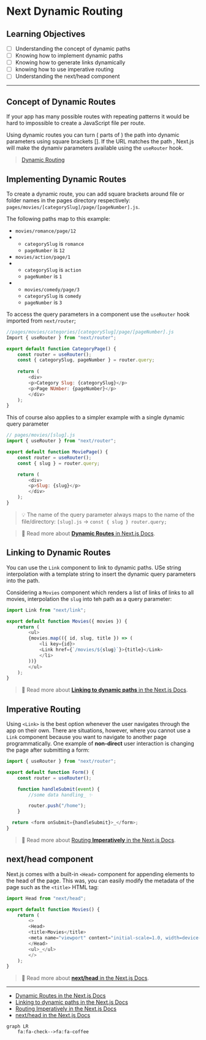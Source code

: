 # Next Dynamic Routing

## Learning Objectives

  - [ ] Understanding the concept of dynamic paths
  - [ ] Knowing how to implement dynamic paths
  - [ ] Knowing how to generate links dynamically
  - [ ] knowing how to use imperative routing
  - [ ] Understanding the next/head component

  --- 

## Concept of Dynamic Routes

  If your app has many possible routes with repeating patterns it would be hard to impossible to create a JavaScript file per route.

  Using dynamic routes you can turn ( parts of ) the path into dynamic parameters using square brackets []. If the URL matches the path , Next.js will make the dynamiv parameters available using the `useRouter` hook.

  > [Dynamic Routing](./assets/dynamic-routes.excalidraw.png)

## Implementing Dynamic Routes

To create a dynamic route, you can add square brackets around file or folder names in the pages directory respectively: `pages/movies/[categorySlug]/page/[pageNumber].js`.

The following paths map to this example:

- `movies/romance/page/12`
- - `categorySlug` is `romance`
  - `pageNumber` is `12`
- `movies/action/page/1`
- - `categorySlug` is `action`
  - `pageNumber` is `1`
- - `movies/comedy/page/3`
  - `categorySlug` is `comedy`
  - `pageNumber` is `3`

To access the query parameters in a component use the `useRouter` hook imported from `next/router`;

```js
//pages/movies/categories/[categorySlug]/page/[pageNumber].js
Import { useRouter } from "next/router";

export default function CategoryPage() {
    const router = useRouter();
    const { categorySlug, pageNumber } = router.query;
    
    return (
        <div>
        <p>Category Slug: {categorySlug}</p>
        <p>Page NUmber: {pageNumber}</p>
        </div>
    );
}
```

This of course also applies to a simpler example with a single dynamic query parameter

```js
// pages/movies/[slug].js
import { useRouter } from "next/router";

export default function MoviePage() {
    const router = useRouter();
    const { slug } = router.query;

    return (
        <div>
        <p>Slug: {slug}</p>
        </div>
    );
}
```

> 💡 The name of the query parameter always maps to the name of the file/directory: `[slug].js` -> `const { slug } router.query;`

> 📙 Read more about [**Dynamic Routes** in Next.js Docs](https://nextjs.org/docs/routing/dynamic-routes).

## Linking to Dynamic Routes

You can use the `Link` component to link to dynamic paths. USe string interpolation with a template string to insert the dynamic query parameters into the path.

Considering a `Movies` component which renders a list of links of links to all movies, interpolation the `slug` into teh path as a query parameter:

```js
import Link from "next/link";

export default function Movies({ movies }) {
    return (
        <ul>
        {movies.map(({ id, slug, title }) => (
            <li key={id}>
            <Link href={`/movies/${slug}`}>{title}</Link>
            </li>
        ))}
        </ul>
    );
}
```

> 📙 Read more about
> [**Linking to dynamic paths** in the Next.js Docs](https://nextjs.org/docs/routing/introduction#linking-to-dynamic-paths).

## Imperative Routing

Using `<Link>` is the best option whenever the user navigates through the app on their own. There are  situations, however, where you cannot use a `Link` component because you want to navigate to another page programmatically. One example of **non-direct** user interaction is changing the page after submitting a form:

```js
import { useRouter } from "next/router";

export default function Form() {
    const router = useRouter();

    function handleSubmit(event) {
        //some data handling_ ✨

        router.push("/home");
    }

  return <form onSubmit={handleSubmit}>_</form>;
}
```

> 📙 Read more about [Routing **Imperatively** in the Next.js Docs](https://nextjs.org/docs/routing/imperatively).

## next/head component

Next.js comes with a built-in `<Head>` component for appending elements to the head of the page. This was, you can easily modify the metadata of the page such as the `<title>` HTML tag:

```js
import Head from "next/head";

export default function Movies() {
    return (
        <>
        <Head>
        <title>Movies</title>
        <meta name="viewport" content="initial-scale=1.0, width=device-width"/>
        </Head>
        <ul>_</ul>
        </>
    );
}
```

> 📙 Read more about [**next/head** in the Next.js Docs](https://nextjs.org/api-reference/next/head).

---

- [Dynamic Routes in the Next.js Docs](https://nextjs.org/docs/routing/dynamic-routes)
- [Linking to dynamic paths in the Next.js Docs](https://nextjs.org/docs/routing/introduction#linking-to-dynamic-paths)
- [Routing Imperatively in the Next.js Docs](https://nextjs.org/docs/routing/imperatively)
- [next/head in the Next.js Docs](https://nextjs.org/docs/api-reference/next/head)


```mermaid
graph LR
    fa:fa-check-->fa:fa-coffee
```